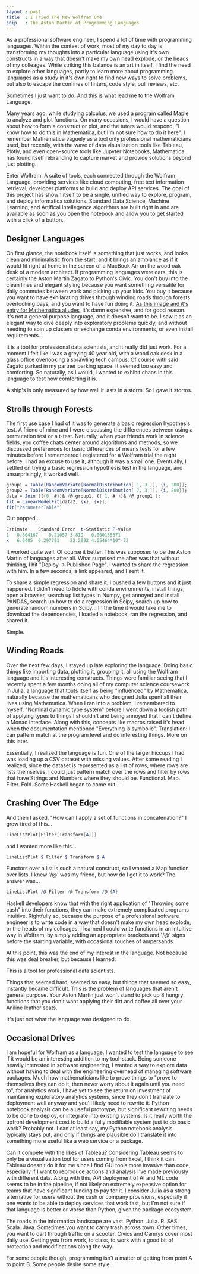 ```yaml
---
layout : post
title  : I Tried The New Wolfram One
snip   : The Aston Martin of Programming Languages
---
```


As a professional software engineer, I spend a lot of time with programming languages.
Within the context of work, most of my day to day is transforming my thoughts into a
particular language using it's own constructs in a way that doesn't make my own head
explode, or the heads of my colleages. While striking this balance is an art in itself,
I find the need to explore other languages, partly to learn more about programming languages
as a study in it's own right to find new ways to solve problems, but also to escape the
confines of linters, code style, pull reviews, etc.

Sometimes I just want to *do*. And this is what lead me to the Wolfram Language.

Many years ago, while studying calculus, we used a program called Maple to analyze
and plot functions. On many occasions, I would have a question about how to form a
construct or plot, and the tutors would respond, "I know how to do this in Mathematica,
but I'm not sure how to do it here". I remember Mathematica vaguely as a tool only professional
mathematicians used, but recently, with the wave of data visualization tools like Tableau,
Plotly, and even open-source tools like Jupyter Notebooks, Mathematica has found itself
rebranding to capture market and provide solutions beyond just plotting.

Enter Wolfram. A suite of tools, each connected through the Wolfram Language, providing
services like cloud computing, free text information retrieval, developer platforms to build
and deploy API services. The goal of this project
has shown itself to be a single, unified way to explore, program, and deploy informatica
solutions. Standard Data Science, Machine Learning, and Artifical Intellegence algorithms
are built right in and are available as soon as you open the notebook and allow you to get started
with a click of a button.

## Designer Languages

On first glance, the notebook itself is something that just works, and looks clean and minimalistic from the start,
and it brings an ambiance as if it would fit right at home in the screen of a MacBook Air on the
wood oak desk of a modern architect. If programming languages were cars, this is certainly
the Aston Martin Zagato to Python's Civic. You don't buy into the clean lines and elegant styling
because you want something versatile for daily commutes between work and picking up your kids.
You buy it because you want to have exhilarating drives through
winding roads through forests overlooking bays, and you want to have fun doing it. [As this image and it's entry for Mathematica alludes](https://imgur.com/gallery/huZRM), it's damn
expensive, and for good reason. It's not a general purpose language, and it doesn't want to be.
I saw it as an elegant way to dive deeply into exploratory problems quickly, and without needing to spin up
clusters or exchange conda environments, or even install requirements.

It is a tool for professional data scientists, and it really did just work. For a moment I
felt like I was a greying 40 year old, with a wood
oak desk in a glass office overlooking a sprawling tech campus. Of course with said Zagato parked in my partner parking space. It seemed too easy and comforting. So naturally,
as I would, I wanted to exhibit chaos in this language to test how comforting it is.

A ship's is only measured by how well it lasts in a storm. So I gave it storms.

## Strolls through Forests

The first use case I had of it was to generate a basic regression hypothesis test.
A friend of mine and I were discussing the differences between using a permutation test
or a t-test. Naturally, when your friends work in science fields, you coffee chats center
around algorithms and methods, so we discussed preferences for basic differences of means tests for a few minutes before I remembered
I registered for a Wolfram trial the night before. I had an excuse to use it, although it was a small one.
Eventually, I settled
on trying a basic regression hypothesis test in the language, and unsurprisingly, it worked well.

```mathematica
group1 = Table[RandomVariate[NormalDistribution[ 1, 3 ]], {i, 200}];
group2 = Table[RandomVariate[NormalDistribution[ 7, 3 ]], {i, 200}];
data = Join [({0, #})& /@ group1, ({ 1, # })& /@ group1 ];
fit = LinearModelFit[data2, {x}, {x}];
fit["ParameterTable"]
```


Out popped...

```mathematica
Estimate	Standard Error	t-Statistic	P-Value
1	0.804167	0.21057	3.819	0.000155371
x	6.6405	0.297791	22.2992	4.65464*10^-72
```


It worked quite well. Of course it better. This was supposed to be the Aston Martin of languages after all.
What surprised me after was that without thinking, I hit "Deploy -> Published Page". I wanted
to share the regression with him. In a few seconds, a link appeared, and I sent it.

To share a simple regression and share it, I pushed a few buttons and it just happened.
I didn't need to fiddle with conda environments, install things, open a browser, search up
list types in Numpy, get annoyed and install PANDAS, search up how to do a regression in
Scipy, search up how to generate random numbers in Scipy... In the time it would take me
to download the dependencies, I loaded a notebook, ran the regression, and shared it.

Simple.

## Winding Roads

Over the next few days, I stayed up late exploring the language. Doing basic things like
importing data, plotting it, grouping it, all using the Wolfram language and it's interesting
constructs. Things were familiar seeing that I recently spent a few months doing all of my
computer science coursework in Julia, a language that touts itself as being "influenced" by
Mathematica, naturally because the mathematicans who designed Julia spent all their lives using Mathematica.
When I ran into a problem, I remembered to myself, "Nominal dynamic type system"
before I went down a foolish path of applying types to things I shouldn't and being
annoyed that I can't define a Monad Interface. Along with this,
concepts like macros raised it's head when the documentation mentioned "Everything is symbolic".
Translation: I can pattern match at the program level and do interesting things. More on
this later.

Essentially, I realized the language is fun. One of the larger hiccups I had was loading up a CSV dataset with missing values.
After some reading I realized, since the dataset is represented as a list of rows, where rows are lists
themselves, I could just pattern match over the rows and filter by rows that have Strings
and Numbers where they should be. Functional. Map. Filter. Fold. Some Haskell began to come
out...

## Crashing Over The Edge

And then I asked, "How can I apply a set of functions in concatenation?" I grew tired of
this...

```mathematica
LineListPlot[Filter[Transform[A]]]
```


and I wanted more like this...

```mathematica
LineListPlot $ Filter $ Transform $ A
```


Functors over a list is such a natural construct, so I wanted a Map function over lists.
I knew '/@' was my friend, but how do I get it to work? The answer was...

```mathematica
LineListPlot /@ Filter /@ Transform /@ {A}
```

Haskell developers know that with the right application of "Throwing some cash" into their functions, they can make
extremely complicated programs intuitive. Rightfully so, because the purpose of a professional software engineer is
to write code in a way that doesn't make my own head explode, or the heads of my colleages.
I learned I could write functions in an intuitive way in Wolfram, by simply adding an appropriate brackets and '/@' signs before the
starting variable, with occasional touches of ampersands.

At this point, this was the end of my interest in the language. Not because this was
deal breaker, but because I learned:

This is a tool for professional data scientists.

Things that seemed hard, seemed so easy, but things that seemed so easy, instantly became difficult.
This is the problem of languages that aren't general purpose. Your Aston Martin just won't stand to pick up 8 hungry functions that you don't want applying their dirt and coffee
all over your Aniline leather seats.

It's just not what the language was designed to do.

## Occasional Drives

I am hopeful for Wolfram as a language. I wanted to test the language to see if it would be an interesting addition
to my tool-stack. Being someone heavily interested in software engineering, I wanted a way to explore
data without having to deal with the engineering overhead of managing software packages.
Much how mathematicians like to prove things to "prove to themselves they can do it, then
never worry about it again until you need to", for analytics work, I have yet to see the
return on investment of maintaining exploratory analytics systems, since they don't translate
to deployment well anyway and you'll likely need to rewrite it. Python notebook analysis can
be a useful prototype, but significant rewriting needs to be done to deploy, or integrate
into existing systems. Is it really worth the upfront development cost to build a fully modifiable
system just to do basic work? Probably not. I can at least say, my Python notebook analysis
typically stays put, and only if things are plausible do I translate it into something more useful like a web service or a package.

Can it compete with the likes of Tableau? Considering Tableau seems to only be a visualization tool for users coming
from Excel, I think it can. Tableau doesn't do it for me since I find GUI tools more invasive than code, especially if I want to reproduce actions
and analysis I've made previously with different data.
Along with this, API deployment of AI and ML code seems to be in the
pipeline, if not likely an extremely expensive option for teams that have significant funding to pay for it. I consider Julia as a strong alternative for users without the cash or company provisions,
especially if one wants to be able to deploy services that work fast, but I'm not sure if that
language is better or worse than Python, given the package ecosystem.

The roads in the informatica landscape are vast. Python. Julia. R. SAS. Scala. Java.
Sometimes you want to carry trash across
town. Other times, you want to dart through traffic on a scooter. Civics and Camrys cover
most daily use. Getting you from work, to class, to work with a good bit of protection and
modifications along the way.

For some people though, programming isn't a matter of getting from point A to point B. Some
people desire some style...
